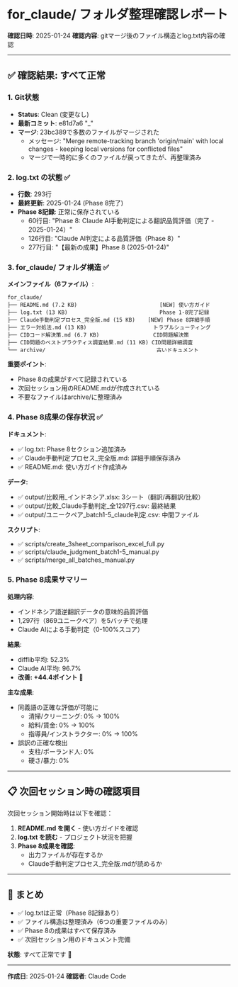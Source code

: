 # for_claude/ フォルダ整理確認レポート

**確認日時**: 2025-01-24
**確認内容**: gitマージ後のファイル構造とlog.txt内容の確認

---

## ✅ 確認結果: すべて正常

### 1. Git状態
- **Status**: Clean (変更なし)
- **最新コミット**: e81d7a6 "_"
- **マージ**: 23bc389で多数のファイルがマージされた
  - メッセージ: "Merge remote-tracking branch 'origin/main' with local changes - keeping local versions for conflicted files"
  - マージで一時的に多くのファイルが戻ってきたが、再整理済み

### 2. log.txt の状態 ✅
- **行数**: 293行
- **最終更新**: 2025-01-24 (Phase 8完了)
- **Phase 8記録**: 正常に保存されている
  - 60行目: "Phase 8: Claude AI手動判定による翻訳品質評価（完了 - 2025-01-24）"
  - 126行目: "Claude AI判定による品質評価（Phase 8）"
  - 277行目: "【最新の成果】Phase 8 (2025-01-24)"

### 3. for_claude/ フォルダ構造 ✅

**メインファイル（6ファイル）**:
```
for_claude/
├── README.md (7.2 KB)                          [NEW] 使い方ガイド
├── log.txt (13 KB)                             Phase 1-8完了記録
├── Claude手動判定プロセス_完全版.md (15 KB)    [NEW] Phase 8詳細手順
├── エラー対処法.md (13 KB)                     トラブルシューティング
├── CIDコード解決策.md (6.7 KB)                 CID問題解決策
├── CID問題のベストプラクティス調査結果.md (11 KB) CID問題詳細調査
└── archive/                                   古いドキュメント
```

**重要ポイント**:
- Phase 8の成果がすべて記録されている
- 次回セッション用のREADME.mdが作成されている
- 不要なファイルはarchive/に整理済み

### 4. Phase 8成果の保存状況 ✅

**ドキュメント**:
- ✅ log.txt: Phase 8セクション追加済み
- ✅ Claude手動判定プロセス_完全版.md: 詳細手順保存済み
- ✅ README.md: 使い方ガイド作成済み

**データ**:
- ✅ output/比較用_インドネシア.xlsx: 3シート（翻訳/再翻訳/比較）
- ✅ output/比較_Claude手動判定_全1297行.csv: 最終結果
- ✅ output/ユニークペア_batch1-5_claude判定.csv: 中間ファイル

**スクリプト**:
- ✅ scripts/create_3sheet_comparison_excel_full.py
- ✅ scripts/claude_judgment_batch1-5_manual.py
- ✅ scripts/merge_all_batches_manual.py

### 5. Phase 8成果サマリー

**処理内容**:
- インドネシア語逆翻訳データの意味的品質評価
- 1,297行（869ユニークペア）を5バッチで処理
- Claude AIによる手動判定（0-100%スコア）

**結果**:
- difflib平均: 52.3%
- Claude AI平均: 96.7%
- **改善: +44.4ポイント** 🎉

**主な成果**:
- 同義語の正確な評価が可能に
  - 清掃/クリーニング: 0% → 100%
  - 給料/賃金: 0% → 100%
  - 指導員/インストラクター: 0% → 100%
- 誤訳の正確な検出
  - 支柱/ポーランド人: 0%
  - 硬さ/暴力: 0%

---

## 📋 次回セッション時の確認項目

次回セッション開始時は以下を確認：

1. **README.md を開く** - 使い方ガイドを確認
2. **log.txt を読む** - プロジェクト状況を把握
3. **Phase 8成果を確認**:
   - 出力ファイルが存在するか
   - Claude手動判定プロセス_完全版.mdが読めるか

---

## 🎯 まとめ

- ✅ log.txtは正常（Phase 8記録あり）
- ✅ ファイル構造は整理済み（6つの重要ファイルのみ）
- ✅ Phase 8の成果はすべて保存済み
- ✅ 次回セッション用のドキュメント完備

**状態**: すべて正常です 🎉

---

**作成日**: 2025-01-24
**確認者**: Claude Code

